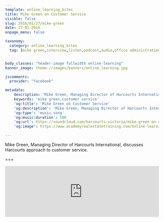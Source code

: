 ```yaml
---
template: online_learning_bites
title: Mike Green on Customer Service
visible: false
slug: 2016/01/27/mike-green
date: 27-01-2016
onpage_menu: false

taxonomy:
  category: online_learning_bites
  tag: [mike green,interview,listen,podcast,audio,office administrations,sales consultants,property managers,property managers,business owners,managers]


body_classes: "header-image fullwidth online-learning"
banner_image: theme://images/banners/online_learning.jpg

jscomments:
  provider: "facebook"

metadata:
    description: 'Mike Green, Managing Director of Harcourts International, discusses Harcourts approach to customer service.'
    keywords: 'mike green,customer service'
    'og:title': 'Mike Green on Customer Service'
    'og:description': 'Mike Green, Managing Director of Harcourts International, discusses Harcourts approach to customer service.'
    'og:type': 'music.song'
    'og:music:duration': 580
    'og:url': https://soundcloud.com/harcourts-victoria/mike-green-on-customer-service
    'og:image': https://www.academyrealestatetraining.com/online-learning/bites/2016/01/27/mike-green/mike-green.jpg

---
```


Mike Green, Managing Director of Harcourts International, discusses Harcourts approach to customer service.

===

<iframe width="100%" height="166" scrolling="no" frameborder="no" src="https://w.soundcloud.com/player/?url=https%3A//api.soundcloud.com/tracks/244124704&amp;color=ff5500&amp;auto_play=false&amp;hide_related=false&amp;show_comments=true&amp;show_user=true&amp;show_reposts=false"></iframe>
